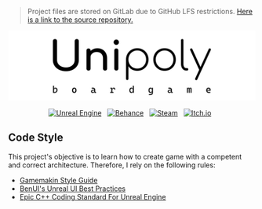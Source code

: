 > Project files are stored on GitLab due to GitHub LFS restrictions. [Here is a link to the source repository.](https://gitlab.com/elzzzdev/unipoly)

[![](content/title.png)](https://gitlab.com/elzzzdev/unipoly)

<p align="center">
  <a href=""><img alt="Unreal Engine" src="https://img.shields.io/badge/unreal engine 5-%23313131.svg?style=for-the-badge&logo=unrealengine&logoColor=white"></a> &nbsp;
  <a href=""><img alt="Behance" src="https://img.shields.io/badge/Behance-1769ff?style=for-the-badge&logo=behance&logoColor=white"></a> &nbsp;
  <a href=""><img alt="Steam" src="https://img.shields.io/badge/steam-%23000000.svg?style=for-the-badge&logo=steam&logoColor=white"></a> &nbsp;
  <a href=""><img alt="Itch.io" src="https://img.shields.io/badge/Itch-%23FF0B34.svg?style=for-the-badge&logo=Itch.io&logoColor=white"></a> &nbsp;
</p>

## Code Style
This project's objective is to learn how to create game with a competent and correct architecture. Therefore, I rely on the following rules:
- [Gamemakin Style Guide](https://github.com/Allar/ue5-style-guide)
- [BenUI's Unreal UI Best Practices](https://benui.ca/unreal/ui-best-practices)
- [Epic C++ Coding Standard For Unreal Engine](https://docs.unrealengine.com/5.3/en-US/epic-cplusplus-coding-standard-for-unreal-engine/)